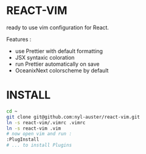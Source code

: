 # REACT-VIM

ready to use vim configuration for React.

Features :

* use Prettier with default formatting
* JSX syntaxic coloration
* run Prettier automatically on save
* OceanixNext colorscheme by default

# INSTALL

```sh
cd ~
git clone git@github.com:nyl-auster/react-vim.git
ln -s react-vim/.vimrc .vimrc
ln -s react-vim .vim
# now open vim and run :
:PlugInstall
# ... to install Plugins
```


